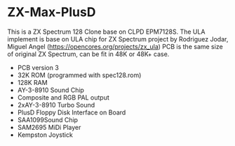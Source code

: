 # ZX-Max-PlusD
This is a ZX Spectrum 128 Clone base on CLPD EPM7128S. The ULA implement is base on ULA chip for ZX Spectrum project by Rodriguez Jodar, Miguel Angel (https://opencores.org/projects/zx_ula)
PCB is the same size of original ZX Spectrum, can be fit in 48K or 48K+ case.

- PCB version 3 
- 32K ROM (programmed with spec128.rom)
- 128K RAM
- AY-3-8910 Sound Chip
- Composite and RGB PAL output
- 2xAY-3-8910 Turbo Sound
- PlusD Floppy Disk Interface on Board
- SAA1099Sound Chip
- SAM2695 MiDi Player
- Kempston Joystick
